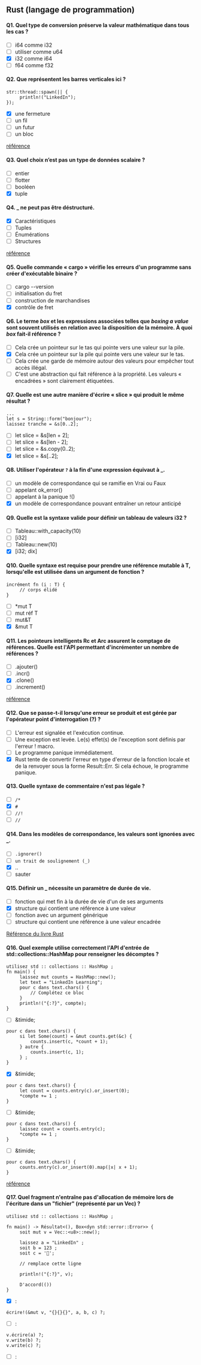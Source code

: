 ## Rust (langage de programmation)

#### Q1. Quel type de conversion préserve la valeur mathématique dans tous les cas ?

- [ ] i64 comme i32
- [ ] utiliser comme u64
- [x] i32 comme i64
- [ ] f64 comme f32

#### Q2. Que représentent les barres verticales ici ?

```rouille
str::thread::spawn(|| {
     println!("LinkedIn");
});
```

- [x] une fermeture
- [ ] un fil
- [ ] un futur
- [ ] un bloc

[référence](https://doc.rust-lang.org/book/ch13-01-closures.html#refactoring-with-closures-to-store-code)

#### Q3. Quel choix n’est pas un type de données scalaire ?

- [ ] entier
- [ ] flotter
- [ ] booléen
- [x] tuple

#### Q4. **\_** ne peut pas être déstructuré.

- [x] Caractéristiques
- [ ] Tuples
- [ ] Énumérations
- [ ] Structures

[référence](https://rust-lang.github.io/rfcs/2909-destructuring-assignment.html)

#### Q5. Quelle commande « cargo » vérifie les erreurs d'un programme sans créer d'exécutable binaire ?

-[ ] cargo --version
- [ ] initialisation du fret
- [ ] construction de marchandises
- [x] contrôle de fret

#### Q6. Le terme _box_ et les expressions associées telles que _boxing a value_ sont souvent utilisés en relation avec la disposition de la mémoire. À quoi _box_ fait-il référence ?

- [ ] Cela crée un pointeur sur le tas qui pointe vers une valeur sur la pile.
- [x] Cela crée un pointeur sur la pile qui pointe vers une valeur sur le tas.
- [ ] Cela crée une garde de mémoire autour des valeurs pour empêcher tout accès illégal.
- [ ] C'est une abstraction qui fait référence à la propriété. Les valeurs « encadrées » sont clairement étiquetées.

#### Q7. Quelle est une autre manière d'écrire « slice » qui produit le même résultat ?

```rouille
...
let s = String::form("bonjour");
laissez tranche = &s[0..2];
```

- [ ] let slice = &s[len + 2];
- [ ] let slice = &s[len - 2];
- [ ] let slice = &s.copy(0..2);
- [x] let slice = &s[..2];

#### Q8. Utiliser l'opérateur `?` à la fin d'une expression équivaut à **\_**.

- [ ] un modèle de correspondance qui se ramifie en Vrai ou Faux
- [ ] appelant ok_error()
- [ ] appelant à la panique !()
- [x] un modèle de correspondance pouvant entraîner un retour anticipé

#### Q9. Quelle est la syntaxe valide pour définir un tableau de valeurs i32 ?

- [ ] Tableau<i32>::with_capacity(10)
- [ ] [i32]
- [ ] Tableau<i32>::new(10)
- [x] [i32; dix]

#### Q10. Quelle syntaxe est requise pour prendre une référence mutable à T, lorsqu'elle est utilisée dans un argument de fonction ?

```rouille
incrément fn (i : T) {
     // corps élidé
}
```

- [ ] \*mut T
- [ ] mut réf T
- [ ] mut&T
- [x] &mut T

#### Q11. Les pointeurs intelligents Rc et Arc assurent le comptage de références. Quelle est l'API permettant d'incrémenter un nombre de références ?

- [ ] .ajouter()
- [ ] .incr()
- [x] .clone()
- [ ] .increment()

[référence](https://doc.rust-lang.org/book/ch15-04-rc.html)

#### Q12. Que se passe-t-il lorsqu'une erreur se produit et est gérée par l'opérateur point d'interrogation (?) ?

- [ ] L'erreur est signalée et l'exécution continue.
- [ ] Une exception est levée. Le(s) effet(s) de l'exception sont définis par l'erreur ! macro.
- [ ] Le programme panique immédiatement.
- [x] Rust tente de convertir l'erreur en type d'erreur de la fonction locale et de la renvoyer sous la forme Result::Err. Si cela échoue, le programme panique.

#### Q13. Quelle syntaxe de commentaire n'est pas légale ?

- [ ] `/*`
- [x] `#`
- [ ] `//!`
- [ ] `//`

#### Q14. Dans les modèles de correspondance, les valeurs sont ignorées avec \_.

- [ ] `.ignorer()`
- [ ] `un trait de soulignement (_)`
- [X] ..
- [ ] sauter

#### Q15. Définir un \_ nécessite un paramètre de durée de vie.

- [ ] fonction qui met fin à la durée de vie d'un de ses arguments
- [x] structure qui contient une référence à une valeur
- [ ] fonction avec un argument générique
- [ ] structure qui contient une référence à une valeur encadrée

[Référence du livre Rust](https://doc.rust-lang.org/book/ch10-03-lifetime-syntax.html#lifetime-annotations-in-struct-definitions)

#### Q16. Quel exemple utilise correctement l'API d'entrée de std::collections::HashMap pour renseigner les décomptes ?

```rouille
utilisez std :: collections :: HashMap ;
fn main() {
     laissez mut counts = HashMap::new();
     let text = "LinkedIn Learning";
     pour c dans text.chars() {
         // Complétez ce bloc
     }
     println!("{:?}", compte);
}
```

- [ ] &timide;

```rouille
pour c dans text.chars() {
     si let Some(count) = &mut counts.get(&c) {
         counts.insert(c, *count + 1);
     } autre {
         counts.insert(c, 1);
     } ;
}
```

- [x] &timide;

```rouille
pour c dans text.chars() {
     let count = counts.entry(c).or_insert(0);
     *compte += 1 ;
}
```

- [ ] &timide;

```rouille
pour c dans text.chars() {
     laissez count = counts.entry(c);
     *compte += 1 ;
}
```

- [ ] &timide;

```rouille
pour c dans text.chars() {
     counts.entry(c).or_insert(0).map(|x| x + 1);
}
```

[référence](https://doc.rust-lang.org/std/collections/hash_map/struct.HashMap.html#method.entry)

#### Q17. Quel fragment n'entraîne pas d'allocation de mémoire lors de l'écriture dans un "fichier" (représenté par un Vec<u8>) ?

```rouille
utilisez std :: collections :: HashMap ;

fn main() -> Résultat<(), Box<dyn std::error::Error>> {
     soit mut v = Vec::<u8>::new();

     laissez a = "LinkedIn" ;
     soit b = 123 ;
     soit c = '🧀';

     // remplace cette ligne

     println!("{:?}", v);

     D'accord(())
}
```

- [X] :

```rouille
écrire!(&mut v, "{}{}{}", a, b, c) ?;
```

- [ ] :

```rouille
v.écrire(a) ?;
v.write(b) ?;
v.write(c) ?;
```

- [ ] :

```rouille
